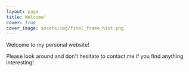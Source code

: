 ```yaml
---
layout: page
title: Welcome!
cover: True
cover_image: assets/img/final_frame_hist.png
---
```

Welcome to my personal website! 

Please look around and don't hesitate to contact me if you find anything interesting! 

&nbsp;
